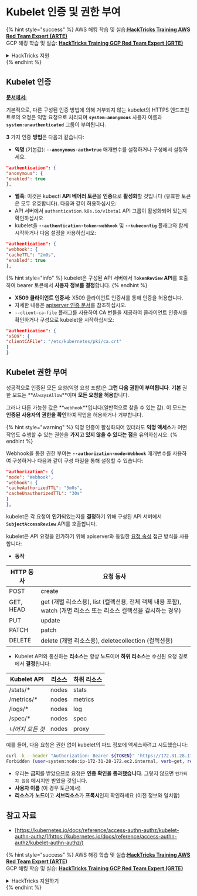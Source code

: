 # Kubelet 인증 및 권한 부여

{% hint style="success" %}
AWS 해킹 학습 및 실습:<img src="/.gitbook/assets/image.png" alt="" data-size="line">[**HackTricks Training AWS Red Team Expert (ARTE)**](https://training.hacktricks.xyz/courses/arte)<img src="/.gitbook/assets/image.png" alt="" data-size="line">\
GCP 해킹 학습 및 실습: <img src="/.gitbook/assets/image (2).png" alt="" data-size="line">[**HackTricks Training GCP Red Team Expert (GRTE)**<img src="/.gitbook/assets/image (2).png" alt="" data-size="line">](https://training.hacktricks.xyz/courses/grte)

<details>

<summary>HackTricks 지원</summary>

* [**구독 요금제**](https://github.com/sponsors/carlospolop)를 확인하세요!
* 💬 [**Discord 그룹**](https://discord.gg/hRep4RUj7f) 또는 [**텔레그램 그룹**](https://t.me/peass)에 **참여**하거나 **트위터** 🐦 [**@hacktricks\_live**](https://twitter.com/hacktricks\_live)**를 팔로우**하세요.
* [**HackTricks**](https://github.com/carlospolop/hacktricks) 및 [**HackTricks Cloud**](https://github.com/carlospolop/hacktricks-cloud) 깃헙 레포지토리에 PR을 제출하여 해킹 트릭을 공유하세요.

</details>
{% endhint %}

## Kubelet 인증 <a href="#kubelet-authentication" id="kubelet-authentication"></a>

**[문서에서:](https://kubernetes.io/docs/reference/access-authn-authz/kubelet-authn-authz/)**

기본적으로, 다른 구성된 인증 방법에 의해 거부되지 않는 kubelet의 HTTPS 엔드포인트로의 요청은 익명 요청으로 처리되며 **`system:anonymous`** 사용자 이름과 **`system:unauthenticated`** 그룹이 부여됩니다.

**3** 가지 인증 **방법**은 다음과 같습니다:

* **익명** (기본값): **`--anonymous-auth=true`** 매개변수를 설정하거나 구성에서 설정하세요.
```json
"authentication": {
"anonymous": {
"enabled": true
},
```
* **웹훅**: 이것은 kubectl **API 베어러 토큰**을 **인증**으로 **활성화**할 것입니다 (유효한 토큰은 모두 유효합니다). 다음과 같이 허용하십시오:
* API 서버에서 `authentication.k8s.io/v1beta1` API 그룹이 활성화되어 있는지 확인하십시오
* kubelet을 **`--authentication-token-webhook`** 및 **`--kubeconfig`** 플래그와 함께 시작하거나 다음 설정을 사용하십시오:
```json
"authentication": {
"webhook": {
"cacheTTL": "2m0s",
"enabled": true
},
```
{% hint style="info" %}
kubelet은 구성된 API 서버에서 **`TokenReview` API**를 호출하여 bearer 토큰에서 **사용자 정보를 결정**합니다.
{% endhint %}

* **X509 클라이언트 인증서:** X509 클라이언트 인증서를 통해 인증을 허용합니다.
* 자세한 내용은 [apiserver 인증 문서](https://kubernetes.io/docs/reference/access-authn-authz/authentication/#x509-client-certs)를 참조하십시오.
* `--client-ca-file` 플래그를 사용하여 CA 번들을 제공하여 클라이언트 인증서를 확인하거나 구성으로 kubelet을 시작하십시오:
```json
"authentication": {
"x509": {
"clientCAFile": "/etc/kubernetes/pki/ca.crt"
}
}
```
## Kubelet 권한 부여 <a href="#kubelet-authentication" id="kubelet-authentication"></a>

성공적으로 인증된 모든 요청(익명 요청 포함)은 **그런 다음 권한이 부여됩니다**. **기본** 권한 모드는 **`AlwaysAllow`**이며 **모든 요청을 허용**합니다.

그러나 다른 가능한 값은 **`webhook`**입니다(일반적으로 찾을 수 있는 값). 이 모드는 **인증된 사용자의 권한을 확인**하여 작업을 허용하거나 거부합니다.

{% hint style="warning" %}
익명 인증이 활성화되어 있더라도 **익명 액세스**가 어떤 작업도 수행할 수 있는 권한을 **가지고 있지 않을 수 있다는 점**을 유의하십시오.
{% endhint %}

Webhook을 통한 권한 부여는 **`--authorization-mode=Webhook`** 매개변수를 사용하여 구성하거나 다음과 같이 구성 파일을 통해 설정할 수 있습니다:
```json
"authorization": {
"mode": "Webhook",
"webhook": {
"cacheAuthorizedTTL": "5m0s",
"cacheUnauthorizedTTL": "30s"
}
},
```
kubelet은 각 요청이 **인가**되었는지를 **결정**하기 위해 구성된 API 서버에서 **`SubjectAccessReview`** API를 호출합니다.

kubelet은 API 요청을 인가하기 위해 apiserver와 동일한 [요청 속성](https://kubernetes.io/docs/reference/access-authn-authz/authorization/#review-your-request-attributes) 접근 방식을 사용합니다:

* **동작**

| HTTP 동사 | 요청 동사                                                                                                                                                  |
| --------- | ------------------------------------------------------------------------------------------------------------------------------------------------------------- |
| POST      | create                                                                                                                                                        |
| GET, HEAD | get (개별 리소스용), list (컬렉션용, 전체 객체 내용 포함), watch (개별 리소스 또는 리소스 컬렉션을 감시하는 경우) |
| PUT       | update                                                                                                                                                        |
| PATCH     | patch                                                                                                                                                         |
| DELETE    | delete (개별 리소스용), deletecollection (컬렉션용)                                                                                         |

* Kubelet API와 통신하는 **리소스**는 항상 **노드**이며 **하위 리소스**는 수신된 요청 경로에서 **결정**됩니다:

| Kubelet API  | 리소스 | 하위 리소스 |
| ------------ | -------- | ----------- |
| /stats/\*    | nodes    | stats       |
| /metrics/\*  | nodes    | metrics     |
| /logs/\*     | nodes    | log         |
| /spec/\*     | nodes    | spec        |
| _나머지 모든 것_ | nodes    | proxy       |

예를 들어, 다음 요청은 권한 없이 kubelet의 파드 정보에 액세스하려고 시도했습니다:
```bash
curl -k --header "Authorization: Bearer ${TOKEN}" 'https://172.31.28.172:10250/pods'
Forbidden (user=system:node:ip-172-31-28-172.ec2.internal, verb=get, resource=nodes, subresource=proxy)
```
* 우리는 **금지**를 받았으므로 요청은 **인증 확인을 통과했습니다**. 그렇지 않으면 `인가되지 않음` 메시지만 받았을 것입니다.
* **사용자 이름** (이 경우 토큰에서)
* **리소스**가 **노드**이고 **서브리소스**가 **프록시**인지 확인하세요 (이전 정보와 일치함)

## 참고 자료

* [https://kubernetes.io/docs/reference/access-authn-authz/kubelet-authn-authz/](https://kubernetes.io/docs/reference/access-authn-authz/kubelet-authn-authz/)

{% hint style="success" %}
AWS 해킹 학습 및 실습:<img src="/.gitbook/assets/image.png" alt="" data-size="line">[**HackTricks Training AWS Red Team Expert (ARTE)**](https://training.hacktricks.xyz/courses/arte)<img src="/.gitbook/assets/image.png" alt="" data-size="line">\
GCP 해킹 학습 및 실습: <img src="/.gitbook/assets/image (2).png" alt="" data-size="line">[**HackTricks Training GCP Red Team Expert (GRTE)**<img src="/.gitbook/assets/image (2).png" alt="" data-size="line">](https://training.hacktricks.xyz/courses/grte)

<details>

<summary>HackTricks 지원하기</summary>

* [**구독 요금제**](https://github.com/sponsors/carlospolop)를 확인하세요!
* 💬 [**디스코드 그룹**](https://discord.gg/hRep4RUj7f) 또는 [**텔레그램 그룹**](https://t.me/peass)에 **참여**하거나 **트위터** 🐦 [**@hacktricks\_live**](https://twitter.com/hacktricks\_live)**를 팔로우**하세요.
* 해킹 팁을 공유하려면 [**HackTricks**](https://github.com/carlospolop/hacktricks) 및 [**HackTricks Cloud**](https://github.com/carlospolop/hacktricks-cloud) github 저장소에 PR을 제출하세요.

</details>
{% endhint %}
